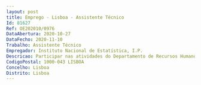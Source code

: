 ```yaml
--- 
layout: post
title: Emprego - Lisboa - Assistente Técnico
Id: 81627
Ref: OE202010/0976
DataAbertura: 2020-10-27
DataFecho: 2020-11-10
Trabalho: Assistente Técnico
Empregador: Instituto Nacional de Estatística, I.P.
Descricao: Participar nas atividades do Departamento de Recursos Humanos (DRH), nomeadamente no apoio às Unidades Orgânicas e aos trabalhadores, em matérias concorrentes de natureza administrativa de gestão de pessoal, entre as quais   Assegurar a resposta a entidades externas em matérias de recursos humanos   Assegurar o processamento de salários  Gerir a carteira de benefícios sociais   Apoiar o funcionamento do serviço de Medicina do Trabalho   Apoiar a preparação e elaboração dos contratos de entrevistadores   Proceder à marcação e controlo das deslocações em serviço   Prestar apoio administrativo ao DRH, preparando para despacho as pastas sobre os diversos assuntos.
CodigoPostal: 1000-043 LISBOA
Concelho: Lisboa
Distrito: Lisboa
--- 
```


